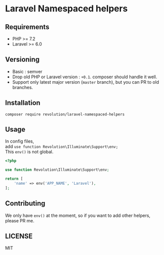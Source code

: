 # Laravel Namespaced helpers


## Requirements
- PHP >= 7.2
- Laravel >= 6.0

## Versioning
- Basic : semver
- Drop old PHP or Laravel version : `+0.1`. composer should handle it well.
- Support only latest major version (`master` branch), but you can PR to old branches.

## Installation
```
composer require revolution/laravel-namespaced-helpers
```

## Usage
In config files,  
add `use function Revolution\Illuminate\Support\env;`  
This `env()` is not global.

```php
<?php

use function Revolution\Illuminate\Support\env;

return [
    'name' => env('APP_NAME', 'Laravel'),
];
```

## Contributing
We only have `env()` at the moment, so if you want to add other helpers, please PR me.

## LICENSE
MIT  
